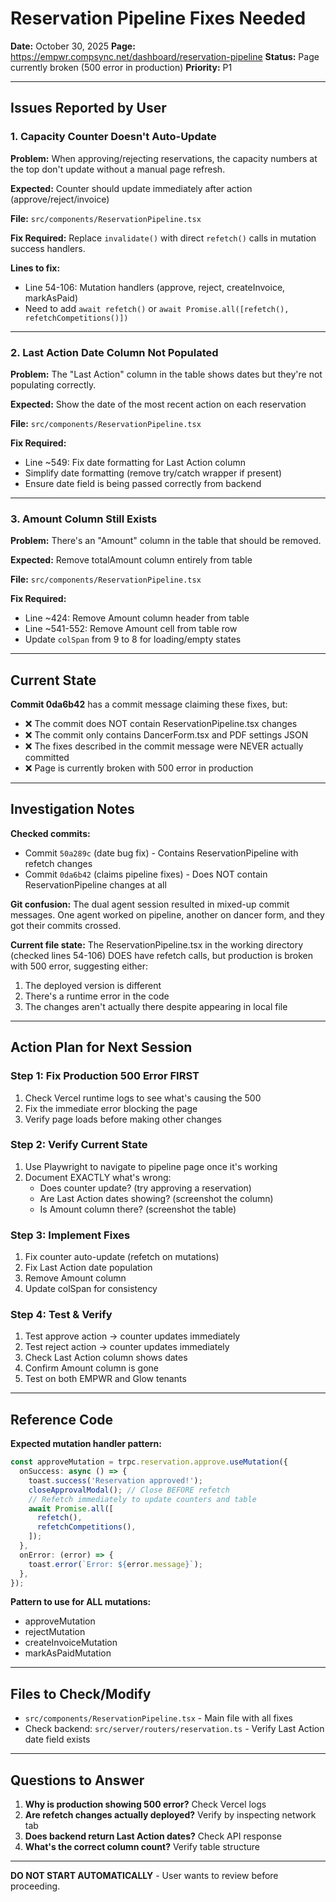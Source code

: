 # Reservation Pipeline Fixes Needed

**Date:** October 30, 2025
**Page:** https://empwr.compsync.net/dashboard/reservation-pipeline
**Status:** Page currently broken (500 error in production)
**Priority:** P1

---

## Issues Reported by User

### 1. Capacity Counter Doesn't Auto-Update
**Problem:** When approving/rejecting reservations, the capacity numbers at the top don't update without a manual page refresh.

**Expected:** Counter should update immediately after action (approve/reject/invoice)

**File:** `src/components/ReservationPipeline.tsx`

**Fix Required:** Replace `invalidate()` with direct `refetch()` calls in mutation success handlers.

**Lines to fix:**
- Line 54-106: Mutation handlers (approve, reject, createInvoice, markAsPaid)
- Need to add `await refetch()` or `await Promise.all([refetch(), refetchCompetitions()])`

---

### 2. Last Action Date Column Not Populated
**Problem:** The "Last Action" column in the table shows dates but they're not populating correctly.

**Expected:** Show the date of the most recent action on each reservation

**File:** `src/components/ReservationPipeline.tsx`

**Fix Required:**
- Line ~549: Fix date formatting for Last Action column
- Simplify date formatting (remove try/catch wrapper if present)
- Ensure date field is being passed correctly from backend

---

### 3. Amount Column Still Exists
**Problem:** There's an "Amount" column in the table that should be removed.

**Expected:** Remove totalAmount column entirely from table

**File:** `src/components/ReservationPipeline.tsx`

**Fix Required:**
- Line ~424: Remove Amount column header from table
- Line ~541-552: Remove Amount cell from table row
- Update `colSpan` from 9 to 8 for loading/empty states

---

## Current State

**Commit 0da6b42** has a commit message claiming these fixes, but:
- ❌ The commit does NOT contain ReservationPipeline.tsx changes
- ❌ The commit only contains DancerForm.tsx and PDF settings JSON
- ❌ The fixes described in the commit message were NEVER actually committed
- ❌ Page is currently broken with 500 error in production

---

## Investigation Notes

**Checked commits:**
- Commit `50a289c` (date bug fix) - Contains ReservationPipeline with refetch changes
- Commit `0da6b42` (claims pipeline fixes) - Does NOT contain ReservationPipeline changes at all

**Git confusion:** The dual agent session resulted in mixed-up commit messages. One agent worked on pipeline, another on dancer form, and they got their commits crossed.

**Current file state:** The ReservationPipeline.tsx in the working directory (checked lines 54-106) DOES have refetch calls, but production is broken with 500 error, suggesting either:
1. The deployed version is different
2. There's a runtime error in the code
3. The changes aren't actually there despite appearing in local file

---

## Action Plan for Next Session

### Step 1: Fix Production 500 Error FIRST
1. Check Vercel runtime logs to see what's causing the 500
2. Fix the immediate error blocking the page
3. Verify page loads before making other changes

### Step 2: Verify Current State
1. Use Playwright to navigate to pipeline page once it's working
2. Document EXACTLY what's wrong:
   - Does counter update? (try approving a reservation)
   - Are Last Action dates showing? (screenshot the column)
   - Is Amount column there? (screenshot the table)

### Step 3: Implement Fixes
1. Fix counter auto-update (refetch on mutations)
2. Fix Last Action date population
3. Remove Amount column
4. Update colSpan for consistency

### Step 4: Test & Verify
1. Test approve action → counter updates immediately
2. Test reject action → counter updates immediately
3. Check Last Action column shows dates
4. Confirm Amount column is gone
5. Test on both EMPWR and Glow tenants

---

## Reference Code

**Expected mutation handler pattern:**
```typescript
const approveMutation = trpc.reservation.approve.useMutation({
  onSuccess: async () => {
    toast.success('Reservation approved!');
    closeApprovalModal(); // Close BEFORE refetch
    // Refetch immediately to update counters and table
    await Promise.all([
      refetch(),
      refetchCompetitions(),
    ]);
  },
  onError: (error) => {
    toast.error(`Error: ${error.message}`);
  },
});
```

**Pattern to use for ALL mutations:**
- approveMutation
- rejectMutation
- createInvoiceMutation
- markAsPaidMutation

---

## Files to Check/Modify

- `src/components/ReservationPipeline.tsx` - Main file with all fixes
- Check backend: `src/server/routers/reservation.ts` - Verify Last Action date field exists

---

## Questions to Answer

1. **Why is production showing 500 error?** Check Vercel logs
2. **Are refetch changes actually deployed?** Verify by inspecting network tab
3. **Does backend return Last Action dates?** Check API response
4. **What's the correct column count?** Verify table structure

---

**DO NOT START AUTOMATICALLY** - User wants to review before proceeding.
